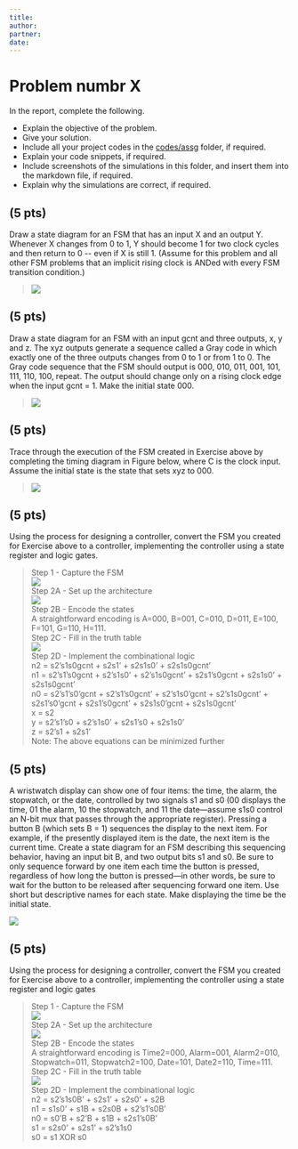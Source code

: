 ```yaml
---
title: 
author:
partner:
date:
---
```

# Problem numbr X
In the report, complete the following.
- Explain the objective of the problem.
- Give your solution.
- Include all your project codes in the [codes/assg](../../codes/assg) folder,
  if required.
- Explain your code snippets, if required.
- Include screenshots of the simulations in this folder, and insert them into
  the markdown file, if required.
- Explain why the simulations are correct, if required.

## (5 pts)
Draw a state diagram for an FSM that has an input X and an output Y. Whenever X changes from 0 to 1, Y should become 1 for two clock cycles and then return to 0 -- even if X is still 1. (Assume for this problem and all other FSM problems that an implicit rising clock is ANDed with every FSM transition condition.)

> ![](figures/solution_1.png)

## (5 pts)
Draw a state diagram for an FSM with an input gcnt and three outputs, x, y and z. The xyz outputs generate a sequence called a Gray code in which exactly one of the three outputs changes from 0 to 1 or from 1 to 0. The Gray code sequence that the FSM should output is 000, 010, 011, 001, 101, 111, 110, 100, repeat. The output should change only on a rising clock edge when the input gcnt = 1. Make the initial state 000.

> ![](figures/solution_2.png)

## (5 pts)
Trace through the execution of the FSM created in Exercise above by completing the timing diagram in Figure below, where C is the clock input. Assume the initial state is the state that sets xyz to 000.

> ![](./figures/solution_3.png)

## (5 pts)
Using the process for designing a controller, convert the FSM you created for Exercise above to a controller, implementing the controller using a state register and logic gates.

> Step 1 - Capture the FSM  
> ![](./figures/solution_4a.png)  
> Step 2A - Set up the architecture  
> ![](./figures/solution_4b.png)  
> Step 2B - Encode the states  
> A straightforward encoding is A=000, B=001, C=010, D=011, E=100, F=101, G=110, H=111.  
> Step 2C - Fill in the truth table  
> ![](./figures/solution_4c.png)  
> Step 2D - Implement the combinational logic  
> n2 = s2’s1s0gcnt + s2s1’ + s2s1s0’ + s2s1s0gcnt’  
> n1 = s2’s1’s0gcnt + s2’s1s0’ + s2’s1s0gcnt’ + s2s1’s0gcnt + s2s1s0’ + s2s1s0gcnt’  
> n0 = s2’s1’s0’gcnt + s2’s1’s0gcnt’ + s2’s1s0’gcnt + s2’s1s0gcnt’ + s2s1’s0’gcnt + s2s1’s0gcnt’ + s2s1s0’gcnt + s2s1s0gcnt’  
> x = s2  
> y = s2’s1’s0 + s2’s1s0’ + s2s1’s0 + s2s1s0’  
> z = s2’s1 + s2s1’  
> Note: The above equations can be minimized further  

## (5 pts)
A wristwatch display can show one of four items: the time, the alarm, the stopwatch, or the date, controlled by two signals s1 and s0 (00 displays the time, 01 the alarm, 10 the stopwatch, and 11 the date—assume s1s0 control an N-bit mux that passes through the appropriate register). Pressing a button B (which sets B = 1) sequences the display to the next item. For example, if the presently displayed item is the date, the next item is the current time. Create a state diagram for an FSM describing this sequencing behavior, having an input bit B, and two output bits s1 and s0. Be sure to only sequence forward by one item each time the button is pressed, regardless of how long the button is pressed—in other words, be sure to wait for the button to be released after sequencing forward one item. Use short but descriptive names for each state. Make displaying the time be the initial state.

![](./figures/solution_5.png)

## (5 pts)
Using the process for designing a controller, convert the FSM you created for Exercise above to a controller, implementing the controller using a state register and logic gates

> Step 1 - Capture the FSM  
> ![](./figures/solution_6a.png)  
> Step 2A - Set up the architecture  
> ![](./figures/solution_6b.png)  
> Step 2B - Encode the states  
> A straightforward encoding is Time2=000, Alarm=001, Alarm2=010, Stopwatch=011, Stopwatch2=100, Date=101, Date2=110, Time=111.  
> Step 2C - Fill in the truth table  
> ![](./figures/solution_6c.png)  
> Step 2D - Implement the combinational logic  
> n2 = s2’s1s0B’ + s2s1’ + s2s0’ + s2B  
> n1 = s1s0’ + s1B + s2s0B + s2’s1’s0B’  
> n0 = s0’B + s2’B + s1B + s2s1’s0B’  
> s1 = s2s0’ + s2s1’ + s2’s1s0  
> s0 = s1 XOR s0  

